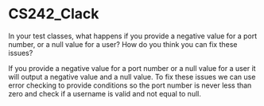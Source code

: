 # CS242_Clack
In your test classes, what happens if you provide a negative value for a port number, or a null value for a user? How do you think you can fix these issues?

If you provide a negative value for a port number or a null value for a user it will output a negative value and a null value. To fix these issues we can use error checking to provide conditions so the port number is never less than zero and check if a username is valid and not equal to null.
